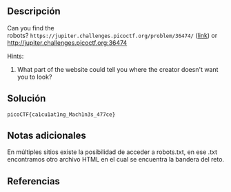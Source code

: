 ## Descripción
Can you find the robots? `https://jupiter.challenges.picoctf.org/problem/36474/` ([link](https://jupiter.challenges.picoctf.org/problem/36474/)) or http://jupiter.challenges.picoctf.org:36474

Hints:
1. What part of the website could tell you where the creator doesn't want you to look?
## Solución 
~~~
picoCTF{ca1cu1at1ng_Mach1n3s_477ce}
~~~
## Notas adicionales 

En múltiples sitios existe la posibilidad de acceder a robots.txt, en ese .txt encontramos otro archivo HTML en el cual se encuentra la bandera del reto.
## Referencias
